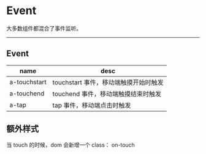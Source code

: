 # Event

大多数组件都混合了事件监听。

---

## Event

| name         | desc                                  |
| ------------ | ------------------------------------- |
| a-touchstart | touchstart 事件，移动端触摸开始时触发 |
| a-touchend   | touchend 事件，移动端触摸结束时触发   |
| a-tap        | tap 事件，移动端点击时触发            |

## 额外样式

当 touch 的时候，dom 会新增一个 class： on-touch
